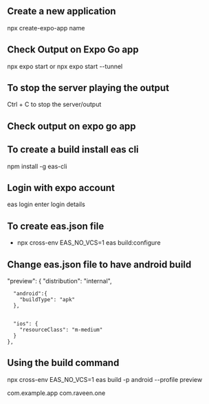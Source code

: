 ## Create a new application
npx create-expo-app name

## Check Output on Expo Go app
npx expo start or npx expo start --tunnel

## To stop the server playing the output
Ctrl + C to stop the server/output


## Check output on expo go app

## To create a build install eas cli 
npm install -g eas-cli

## Login with expo account
eas login
enter login details

## To create eas.json file
- npx cross-env EAS_NO_VCS=1 eas build:configure


## Change eas.json file to have android build
"preview": {
      "distribution": "internal",


      "android":{
        "buildType": "apk"
      },


      "ios": {
        "resourceClass": "m-medium"
      }
    },


## Using the build command
npx cross-env EAS_NO_VCS=1 eas build -p android --profile preview



com.example.app
com.raveen.one
